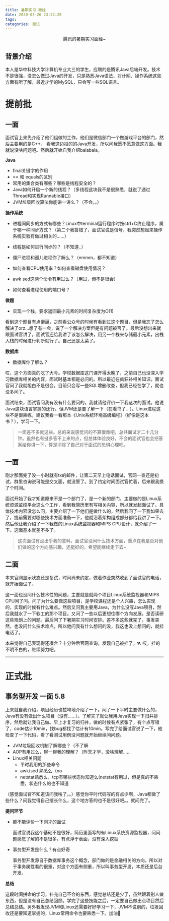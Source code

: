 ```yaml
---
title: 暑期实习 面经
date: 2020-03-26 23:22:20
tags:
categories: 面试
---
```


<center>
    腾讯的暑期实习面经~
</center>

<!--more-->

## 背景介绍

本人是华中科技大学计算机专业大三的学生，应聘的是腾讯Java后端开发。技术不是很强，没怎么做过Java的开发，只是熟悉Java语法，对计网、操作系统这些方面有所了解，最近才学的MySQL，只会写一些SQL语言。



# 提前批

## 一面

面试官上来先介绍了他们组做的工作，他们是微信部门一个做游戏平台的部门，然后主要用的是C++， 看我这边投的的Java开发，所以问我愿不愿意做这方面。我就说没啥问题吧。然后就开始自我介绍balabala。

**Java**

- final关键字的作用
- == 和 equals的区别
- 常用的集合类有哪些？哪些是线程安全的？
- Java如何开启一个新的线程？（多线程这块我不是很熟悉，就说了通过Thread和实现Runnable接口）
- JVM垃圾回收算法你能讲一讲么？（不会。。）

**操作系统**

- 进程间同步的方式有哪些？Linux中terminal运行程序时按ctrl+C终止程序，属于哪一种同步方式？（第二个我答错了，面试官说是信号，我突然想起来操作系统实验有做过相关的……）
- 线程是如何进行同步的？（不知道..）

- 僵尸进程和孤儿进程你了解么？（emmm，都不知道）
- 如何查看CPU使用率？如何查看磁盘使用情况？
- awk sed这两个命令有用过么？（用过，但不是很会）
- 如何查看进程使用的端口号？

**做题**

- 实现一个栈，要求返回最小元素的时间复杂度为O(1)

看到这个题目有点懵逼，之前看公众号的时候有看到过这个题目，但是我忘了怎么解决了orz...想了有一会，说了一个解决方案但是有问题被否了。最后没想出来就跟面试官讲了。面试官还给我讲了该怎么解决，用另一个栈来存储最小元素，出栈入栈的时候进行判断就行了。自己还是太菜了。

**数据库**

- 数据库你了解么？

哎，这个方面真的吃了大亏。学校数据库这门课开得太晚了，之前自己也没深入学习数据库相关的内容，面试时基本都是必问的。所以最近在疯狂补相关知识。面试官问了我就坦白不是很会，目前只会写一些SQL增删改查，但我已经在学了，就也没多问了。



面试结束，面试官问我有没有什么要问的，我就请他评价一下我这次的面试。他说Java这块语言掌握的还行，但JVM还是要了解一下（在看书了...）。Linux进程这块不是很熟练，建议我看一看那本《Unix系统环境高级编程》（好像是这本书？），学习一下。



> 一面差不多就这些。总的来说感觉问的不算很难吧，总共面试才二十几分钟。虽然也有挺多答不上来的点，但总体体验良好，不会的面试官也会把答案给你讲一下，算是消除了自己对于面试的恐惧心理吧。



## 一面

刚才那面完了没一小时就有tx的邮件，让第二天早上电话面试，官网一查还是初试，群里咨询说可能是交叉面，就没管了。到了约定时间面试官忙着，后来跟我换了个时间。

面试开始了我才知道原来不是一个部门了，是一个新的部门，主要做的是Linux系统资源监控平台这么个工作，看到我简历里有写相关内容，所以就发起面试了。具体技术内容没怎么问，主要介绍了一下他们是做什么的，然后我问了一下我如果去了，提前需要对哪些技术方面准备一下，他就沿着架构组成部分都给我讲了一下。然后他让我介绍了一下我做的Linux系统监视器和MIPS CPU设计，就介绍了一下。这面基本就差不多了。



> 这次面试有点出乎我的意料，面试官没问什么技术方面，重点在我是否对他们做的这个方向感兴趣，还挺好的，希望能继续走下去~



## 二面

本来官网显示状态还是复试，时间尚未约定，做着作业突然收到了面试官的电话，就开始面试了。

这一面也没问什么技术性的问题，主要就是就两个项目Linux系统监视器和MIPS CPU问了问。问了为什么要做这些项目，是学校课程还是个人兴趣，怎么实现的，实现的时候有什么难点。然后又问我主要用Java，为什么没写Java项目，然后我就水了一下软工的那个项目。又问了一些以后更想往哪个方向发展，是否读研这些规划上的问题。最后问了下暑期实习时间安排。差不多这些就完了。事发突然，也没问什么技术难点，所以他问我有什么想问的没，我这也没上想问的，就挂电话了。

本来觉得自己表现得还凑合？十分钟后官网查询，发现自己被挂了，:broken_heart:. 哎，挂的不明不白的，继续努力吧。



---

# 正式批

## 事务型开发 一面 5.8

上来就自我介绍，项目经历也拉垮地介绍了一下。问了一下平时主要做什么的，Java有没有做出什么项目（没有……）。了解完了就让我用Java实现一下归并排序，然后就让我自己做。早上才复习的归并，做的时候有点紧张了，有个点写错了，code估计10min，找bug都找了估计有10min。写完了给面试官说了一下，他检查了一下代码，看了看测试用例没问题就开始继续问问题。

- JVM垃圾回收机制了解哪些？（不了解
- AOP有用过么，聊一聊我的理解？（昨天才学，没啥理解……
- Linux相关问题
  - 平时我用的那些命令
  - awk/sed 熟悉么（no
  - netstat熟悉么，tcp有哪些状态你知道么(netstat有用过，但是真的不熟悉，状态什么的也不知道

（感觉面试官不知道该问我啥了。。）感觉你平时代码写的有点少啊，Java都做了些什么？问我觉得自己擅长什么，这个地方答的也不是很好吧。。就问完了。

**提问环节**

- 能不能评价一下刚才的面试

  面试官说我这个基础不是很好，简历里面写的有Linux系统资源监视器，问问题感觉了解的不是很多。有点浮于表面，没有深入挖掘

- 事务型开发是什么？有点好奇

  事务型开发源自于数据库事务这个概念，部门做的是金融相关的方向，所以对于事务属性看的很重，对这个方面有侧重，所以叫事务型开发，本质还是后台开发。

**总结**

这段时间拼命的学习，补充自己不会的东西，感觉总结还是少了，虽然跟着别人做东西，但是没有自己总结回顾。学完了这些技能之后，一定要自己做出点项目然后总结总结。另外我发现JVM和Linux还需要好好学习一下，JVM不说别的，垃圾回收还是要知道掌握的，Linux常用命令也要熟悉一下。加油💪

